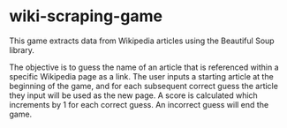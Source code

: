 # wiki-scraping-game
This game extracts data from Wikipedia articles using the Beautiful Soup library.

The objective is to guess the name of an article that is referenced within a specific Wikipedia page as a link. The user inputs a starting article at the beginning of the game, and for each subsequent correct guess the article they input will be used as the new page. A score is calculated which increments by 1 for each correct guess. An incorrect guess will end the game.
